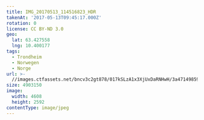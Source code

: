 ```yaml
---
title: IMG_20170513_114516823_HDR
takenAt: '2017-05-13T09:45:17.000Z'
rotation: 0
license: CC BY-ND 3.0
geo:
  lat: 63.427558
  lng: 10.400177
tags:
  - Trondheim
  - Norwegen
  - Norge
url: >-
  //images.ctfassets.net/bncv3c2gt878/017kSLzA1x3XjUxDaRNHwH/3a4714985916267201f29d1932e0cd0b/img_20170513_114516823_hdr_34488661552_o
size: 4903150
image:
  width: 4608
  height: 2592
contentType: image/jpeg
---
```


